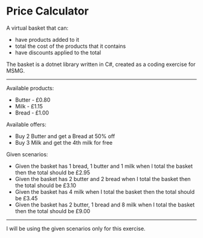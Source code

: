 # Price Calculator

A virtual basket that can:

- have products added to it
- total the cost of the products that it contains
- have discounts applied to the total

The basket is a dotnet library written in C#, created as a coding exercise for MSMG.

---

Available products:
- Butter  - £0.80
- Milk    - £1.15
- Bread   - £1.00

Available offers:
- Buy 2 Butter and get a Bread at 50% off
- Buy 3 Milk and get the 4th milk for free

Given scenarios:
- Given the basket has 1 bread, 1 butter and 1 milk when I total the basket then the total should be £2.95
- Given the basket has 2 butter and 2 bread when I total the basket then the total should be £3.10
- Given the basket has 4 milk when I total the basket then the total should be £3.45
- Given the basket has 2 butter, 1 bread and 8 milk when I total the basket then the total should be £9.00

---

I will be using the given scenarios only for this exercise.
